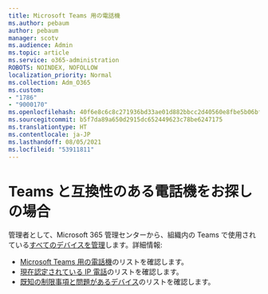 ```yaml
---
title: Microsoft Teams 用の電話機
ms.author: pebaum
author: pebaum
manager: scotv
ms.audience: Admin
ms.topic: article
ms.service: o365-administration
ROBOTS: NOINDEX, NOFOLLOW
localization_priority: Normal
ms.collection: Adm_O365
ms.custom:
- "1786"
- "9000170"
ms.openlocfilehash: 40f6e8c6c8c271936bd33ae01d882bbcc2d40560e8fbe5b06bf9d12788f116d4
ms.sourcegitcommit: b5f7da89a650d2915dc652449623c78be6247175
ms.translationtype: HT
ms.contentlocale: ja-JP
ms.lasthandoff: 08/05/2021
ms.locfileid: "53911811"
---
```

# <a name="are-you-looking-for-phones-that-are-compatible-with-teams"></a>Teams と互換性のある電話機をお探しの場合

管理者として、Microsoft 365 管理センターから、組織内の Teams で使用されている[すべてのデバイスを管理](https://docs.microsoft.com/microsoftteams/device-management)します。詳細情報: 

- [Microsoft Teams 用の電話機](https://docs.microsoft.com/microsoftteams/phones-for-teams)のリストを確認します。 
- [現在認定されている IP 電話](https://docs.microsoft.com/microsoftteams/teams-ip-phones#currently-certified-ip-phones)のリストを確認します。 
- [既知の制限事項と問題があるデバイス](https://support.office.com/article/control-calls-using-a-headset-in-teams-65d6e104-444d-4013-b8c2-f11317dd69a8)のリストを確認します。 